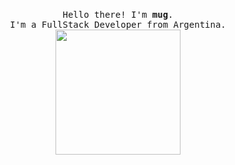 <p align="center">
  <br>
  <samp>
    Hello there! I'm <b><a rel="nofollow noopener noreferrer" target="_blank">mug</a></b>.
    <br>I'm a FullStack Developer from Argentina.<br>
</samp>

<img src="https://media.tenor.com/FkXKSCDFVUsAAAAi/sam-and-max-spinning.gif" width="200"/>

</p>

